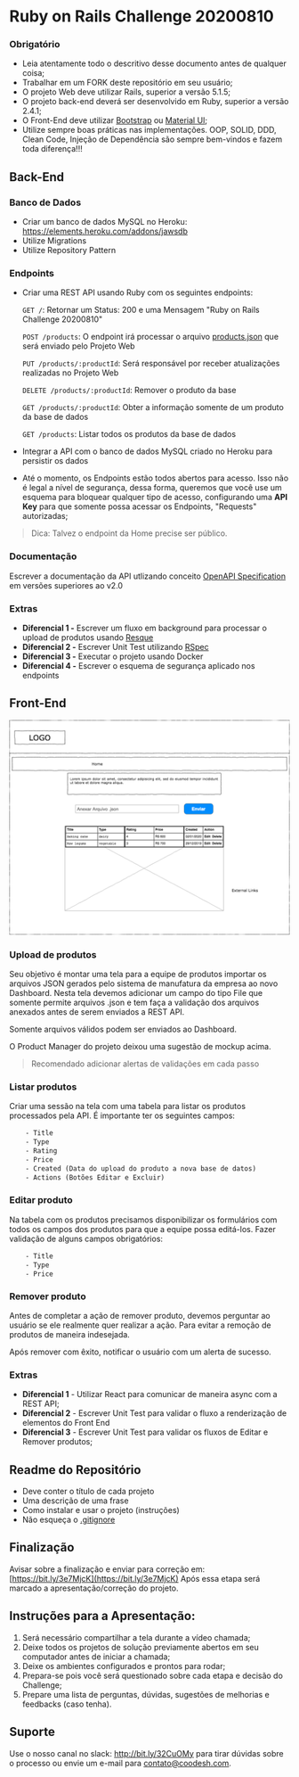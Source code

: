 # Ruby on Rails Challenge 20200810

### Obrigatório
 
- Leia atentamente todo o descritivo desse documento antes de qualquer coisa;
- Trabalhar em um FORK deste repositório em seu usuário;
- O projeto Web deve utilizar Rails, superior a versão 5.1.5;
- O projeto back-end deverá ser desenvolvido em Ruby, superior a versão 2.4.1;
- O Front-End deve utilizar [Bootstrap](https://getbootstrap.com/) ou [Material UI](https://material-ui.com);
- Utilize sempre boas práticas nas implementações. OOP, SOLID, DDD, Clean Code, Injeção de Dependência são sempre bem-vindos e fazem toda diferença!!!


## Back-End
 
### Banco de Dados
 
- Criar um banco de dados MySQL no Heroku: https://elements.heroku.com/addons/jawsdb
- Utilize Migrations
- Utilize Repository Pattern

### Endpoints

- Criar uma REST API usando Ruby com os seguintes endpoints:
     
    `GET /`: Retornar um Status: 200 e uma Mensagem "Ruby on Rails Challenge 20200810"
    
    `POST /products`: O endpoint irá processar o arquivo [products.json](products.json) que será enviado pelo Projeto Web
    
    `PUT /products/:productId`: Será responsável por receber atualizações realizadas no Projeto Web
    
    `DELETE /products/:productId`: Remover o produto da base
    
    `GET /products/:productId`: Obter a informação somente de um produto da base de dados

    `GET /products`: Listar todos os produtos da base de dados

- Integrar a API com o banco de dados MySQL criado no Heroku para persistir os dados
- Até o momento, os Endpoints estão todos abertos para acesso. Isso não é legal a nível de segurança, dessa forma, queremos que você use um esquema para bloquear qualquer tipo de acesso, configurando
uma **API Key** para que somente possa acessar os Endpoints, "Requests" autorizadas;

> Dica: Talvez o endpoint da Home precise ser público.

### Documentação

Escrever a documentação da API utlizando conceito [OpenAPI Specification](https://github.com/OAI/OpenAPI-Specification) em versões superiores ao v2.0

### Extras

- **Diferencial 1 -** Escrever um fluxo em background para processar o upload de produtos usando [Resque](https://github.com/resque/resque) 
- **Diferencial 2 -** Escrever Unit Test utilizando [RSpec](https://rspec.info/)
- **Diferencial 3 -** Executar o projeto usando Docker
- **Diferencial 4 -** Escrever o esquema de segurança aplicado nos endpoints 
 
## Front-End
 
![Home](assets/images/home.png)

### Upload de produtos
 
Seu objetivo é montar uma tela para a equipe de produtos importar os arquivos JSON gerados pelo sistema de manufatura da empresa ao novo Dashboard. 
Nesta tela devemos adicionar um campo do tipo File que somente permite arquivos .json e tem faça a validação dos arquivos anexados antes de serem enviados a REST API. 

Somente arquivos válidos podem ser enviados ao Dashboard. 

O Product Manager do projeto deixou uma sugestão de mockup acima.

> Recomendado adicionar alertas de validações em cada passo

 
### Listar produtos
 
Criar uma sessão na tela com uma tabela para listar os produtos processados pela API. É importante ter os seguintes campos:
 
        - Title
        - Type
        - Rating
        - Price
        - Created (Data do upload do produto a nova base de datos)
        - Actions (Botões Editar e Excluir)
 
### Editar produto
 
Na tabela com os produtos precisamos disponibilizar os formulários com todos os campos dos produtos para que a equipe possa editá-los. 
Fazer validação de alguns campos obrigatórios:

        - Title
        - Type
        - Price
 
### Remover produto
 
Antes de completar a ação de remover produto, devemos perguntar ao usuário se ele realmente 
quer realizar a ação. Para evitar a remoção de produtos de maneira indesejada. 

Após remover com êxito, notificar o usuário com um alerta de sucesso. 

### Extras

- **Diferencial 1** - Utilizar React para comunicar de maneira async com a REST API;
- **Diferencial 2** - Escrever Unit Test para validar o fluxo a renderização de elementos do Front End
- **Diferencial 3** - Escrever Unit Test para validar os fluxos de Editar e Remover produtos;
 
## Readme do Repositório
 
- Deve conter o título de cada projeto
- Uma descrição de uma frase
- Como instalar e usar o projeto (instruções)
- Não esqueça o [.gitignore](https://www.toptal.com/developers/gitignore)
 
## Finalização 

Avisar sobre a finalização e enviar para correção em: [https://bit.ly/3e7MjcK](https://bit.ly/3e7MjcK) 
Após essa etapa será marcado a apresentação/correção do projeto.

## Instruções para a Apresentação: 

1. Será necessário compartilhar a tela durante a vídeo chamada;
2. Deixe todos os projetos de solução previamente abertos em seu computador antes de iniciar a chamada;
3. Deixe os ambientes configurados e prontos para rodar; 
4. Prepara-se pois você será questionado sobre cada etapa e decisão do Challenge;
5. Prepare uma lista de perguntas, dúvidas, sugestões de melhorias e feedbacks (caso tenha).


## Suporte

Use o nosso canal no slack: http://bit.ly/32CuOMy para tirar dúvidas sobre o processo ou envie um e-mail para contato@coodesh.com. 





